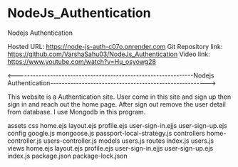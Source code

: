 # NodeJs_Authentication
Nodejs Authentication 

Hosted URL: https://node-js-auth-c07o.onrender.com
Git Repository link: https://github.com/VarshaSahu03/NodeJs_Authentication
Video link: https://www.youtube.com/watch?v=Hu_osyowg28

<--------------------------------------------------------------Nodejs Authentication------------------------------------------------------->

This website is a Authentication site. User come in this site and sign up then sign in and reach out the home page. After sign out remove the user detail from database.
I use Mongodb in this program.


assets
     css 
          home.ejs
          layout.ejs
          profile.ejs
          user-sign-in.ejjs
          user-sign-up.ejs        
config
     google.js
     mongoose.js
     passport-local-strategy.js
controllers
     home-controller.js
     users-controller.js
models 
     users.js
routes
     index.js
     users.js
views
      home.ejs
      layout.ejs
      profile.ejs
      user-sign-in.ejjs
      user-sign-up.ejs
index.js
package.json
package-lock.json
